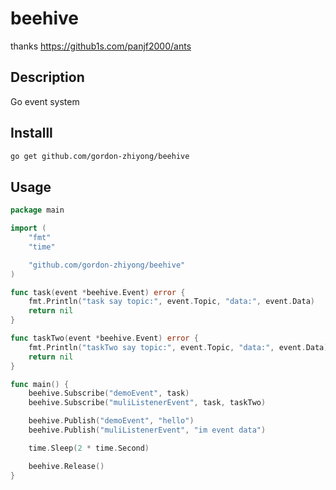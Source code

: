 # beehive

thanks https://github1s.com/panjf2000/ants

## Description
Go event system

## Installl

```sh
go get github.com/gordon-zhiyong/beehive
```

## Usage

```go
package main

import (
	"fmt"
	"time"

	"github.com/gordon-zhiyong/beehive"
)

func task(event *beehive.Event) error {
	fmt.Println("task say topic:", event.Topic, "data:", event.Data)
	return nil
}

func taskTwo(event *beehive.Event) error {
	fmt.Println("taskTwo say topic:", event.Topic, "data:", event.Data)
	return nil
}

func main() {
	beehive.Subscribe("demoEvent", task)
	beehive.Subscribe("muliListenerEvent", task, taskTwo)

	beehive.Publish("demoEvent", "hello")
	beehive.Publish("muliListenerEvent", "im event data")

	time.Sleep(2 * time.Second)

	beehive.Release()
}

```